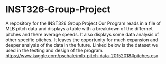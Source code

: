 # INST326-Group-Project
A repository for the INST326 Group Project
Our Program reads in a file of MLB pitch data and displays a table with a breakdown of the differnet pitches and there average speeds. It also displays some data analysis of other specific pitches. It leaves the opportunity for much expansion and deeper analysis of the data in the future. Linked below is the dataset we used in the testing and design of the program. 
https://www.kaggle.com/pschale/mlb-pitch-data-20152018#pitches.csv

